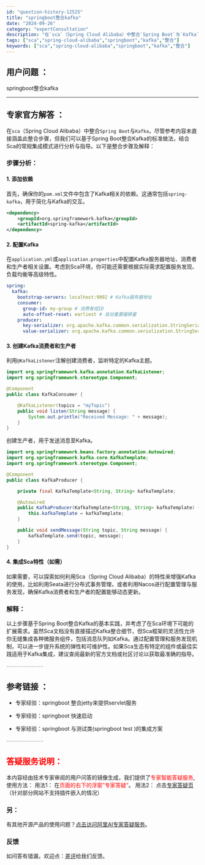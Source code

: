 ```yaml
---
id: "question-history-12525"
title: "springboot整合kafka"
date: "2024-09-26"
category: "expertConsultation"
description: "在`sca`（Spring Cloud Alibaba）中整合`Spring Boot`与`Kafka`，尽管参考内容未直接涵盖此整合步骤，但我们可以基于Spring Boot整合Kafka的标准做法，结合Sca的常规集成模式进行分析与指导。以下是整合步骤及解释：### 步骤分析：#### 1. 添"
tags: ["sca","spring-cloud-alibaba","springboot","kafka","整合"]
keywords: ["sca","spring-cloud-alibaba","springboot","kafka","整合"]
---
```


## 用户问题 ： 
 springboot整合kafka  

---------------
## 专家官方解答 ：

在`sca`（Spring Cloud Alibaba）中整合`Spring Boot`与`Kafka`，尽管参考内容未直接涵盖此整合步骤，但我们可以基于Spring Boot整合Kafka的标准做法，结合Sca的常规集成模式进行分析与指导。以下是整合步骤及解释：

### 步骤分析：

#### 1. 添加依赖

首先，确保你的`pom.xml`文件中包含了Kafka相关的依赖。这通常包括`spring-kafka`，用于简化与Kafka的交互。

```xml
<dependency>
    <groupId>org.springframework.kafka</groupId>
    <artifactId>spring-kafka</artifactId>
</dependency>
```

#### 2. 配置Kafka

在`application.yml`或`application.properties`中配置Kafka服务器地址、消费者和生产者相关设置。考虑到Sca环境，你可能还需要根据实际需求配置服务发现、负载均衡等高级特性。

```yaml
spring:
  kafka:
    bootstrap-servers: localhost:9092 # Kafka服务器地址
    consumer:
      group-id: my-group # 消费者组ID
      auto-offset-reset: earliest # 自动重置偏移量
    producer:
      key-serializer: org.apache.kafka.common.serialization.StringSerializer
      value-serializer: org.apache.kafka.common.serialization.StringSerializer
```

#### 3. 创建Kafka消费者和生产者

利用`@KafkaListener`注解创建消费者，监听特定的Kafka主题。

```java
import org.springframework.kafka.annotation.KafkaListener;
import org.springframework.stereotype.Component;

@Component
public class KafkaConsumer {

    @KafkaListener(topics = "myTopic")
    public void listen(String message) {
        System.out.println("Received Message: " + message);
    }
}
```

创建生产者，用于发送消息至Kafka。

```java
import org.springframework.beans.factory.annotation.Autowired;
import org.springframework.kafka.core.KafkaTemplate;
import org.springframework.stereotype.Component;

@Component
public class KafkaProducer {

    private final KafkaTemplate<String, String> kafkaTemplate;

    @Autowired
    public KafkaProducer(KafkaTemplate<String, String> kafkaTemplate) {
        this.kafkaTemplate = kafkaTemplate;
    }

    public void sendMessage(String topic, String message) {
        kafkaTemplate.send(topic, message);
    }
}
```

#### 4. 集成Sca特性（如需）

如果需要，可以探索如何利用Sca（Spring Cloud Alibaba）的特性来增强Kafka的使用，比如利用Seata进行分布式事务管理，或者利用Nacos进行配置管理与服务发现，确保Kafka消费者和生产者的配置能够动态更新。

### 解释：

以上步骤基于Spring Boot整合Kafka的基本实践，并考虑了在Sca环境下可能的扩展需求。虽然Sca文档没有直接描述Kafka整合细节，但Sca框架的灵活性允许你无缝集成各种微服务组件，包括消息队列如Kafka。通过配置管理和服务发现机制，可以进一步提升系统的弹性和可维护性。如果Sca生态有特定的组件或最佳实践适用于Kafka集成，建议查阅最新的官方文档或社区讨论以获取最准确的指导。


<font color="#949494">---------------</font> 


## 参考链接 ：

* 专家经验：springboot 整合jetty来提供servlet服务 
 
 * 专家经验：springboot 快速启动 
 
 * 专家经验：springboot 与测试类(springboot test )的集成方案 


 <font color="#949494">---------------</font> 
 


## <font color="#FF0000">答疑服务说明：</font> 

本内容经由技术专家审阅的用户问答的镜像生成，我们提供了<font color="#FF0000">专家智能答疑服务</font>,使用方法：
用法1： 在<font color="#FF0000">页面的右下的浮窗”专家答疑“</font>。
用法2： 点击[专家答疑页](https://answer.opensource.alibaba.com/docs/intro)（针对部分网站不支持插件嵌入的情况）
### 另：


有其他开源产品的使用问题？[点击访问阿里AI专家答疑服务](https://answer.opensource.alibaba.com/docs/intro)。
### 反馈
如问答有错漏，欢迎点：[差评](https://ai.nacos.io/user/feedbackByEnhancerGradePOJOID?enhancerGradePOJOId=12618)给我们反馈。
